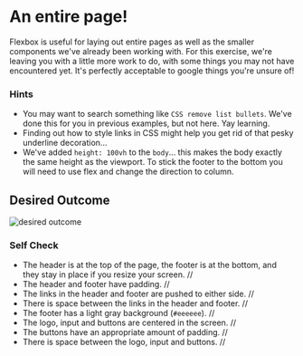 # An entire page!

Flexbox is useful for laying out entire pages as well as the smaller components we've already been working with. For this exercise, we're leaving you with a little more work to do, with some things you may not have encountered yet. It's perfectly acceptable to google things you're unsure of!

### Hints
- You may want to search something like `CSS remove list bullets`.  We've done this for you in previous examples, but not here. Yay learning.
- Finding out how to style links in CSS might help you get rid of that pesky underline decoration...
- We've added `height: 100vh` to the `body`... this makes the body exactly the same height as the viewport. To stick the footer to the bottom you will need to use flex and change the direction to column.

## Desired Outcome
![desired outcome](./desired-outcome.png)

### Self Check

- The header is at the top of the page, the footer is at the bottom, and they stay in place if you resize your screen. //
- The header and footer have padding. //
- The links in the header and footer are pushed to either side. //
- There is space between the links in the header and footer. //
- The footer has a light gray background (`#eeeeee`). //
- The logo, input and buttons are centered in the screen. //
- The buttons have an appropriate amount of padding. //
- There is space between the logo, input and buttons. //
